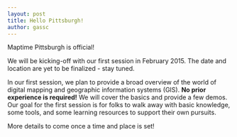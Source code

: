 ```yaml
---
layout: post
title: Hello Pittsburgh!
author: gassc
---
```


Maptime Pittsburgh is official!

We will be kicking-off with our first session in February 2015. The date and location are yet to be finalized - stay tuned.

In our first session, we plan to provide a broad overview of the world of digital mapping and geographic information systems (GIS). **No prior experience is required!** We will cover the basics and provide a few demos. Our goal for the first session is for folks to walk away with basic knowledge, some tools, and some learning resources to support their own pursuits. 

More details to come once a time and place is set!